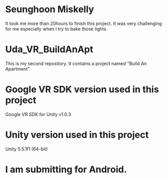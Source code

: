 # Seunghoon Miskelly
It took me more than 20hours to finish this project. It was very challenging for me especially when I try to bake those lights. 
# Uda_VR_BuildAnApt
This is my second repository. It contains a project named "Build An Apartment".
# Google VR SDK version used in this project
Google VR SDK for Unity v1.0.3
# Unity version used in this project
Unity 5.5.1f1 (64-bit)
# I am submitting for Android.
